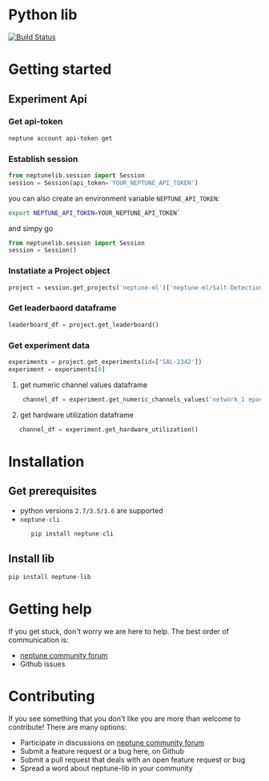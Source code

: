 # Python lib
[![Build Status](https://travis-ci.org/neptune-ml/neptune-lib.svg?branch=master)](https://travis-ci.org/neptune-ml/neptune-lib)

# Getting started

## Experiment Api

### Get api-token

```bash
neptune account api-token get
```

### Establish session

```python
from neptunelib.session import Session
session = Session(api_token='YOUR_NEPTUNE_API_TOKEN')
```

you can also create an environment variable `NEPTUNE_API_TOKEN`:

```bash
export NEPTUNE_API_TOKEN=YOUR_NEPTUNE_API_TOKEN`
```

and simpy go

```python
from neptunelib.session import Session
session = Session()
```

### Instatiate a Project object

```python
project = session.get_projects('neptune-ml')['neptune-ml/Salt-Detection']
```

### Get leaderbaord dataframe

```python
leaderboard_df = project.get_leaderboard()
```

### Get experiment data

```python
experiments = project.get_experiments(id=['SAL-2342'])
experiment = experiments[0]
```

1. get numeric channel values dataframe
    
```python
    channel_df = experiment.get_numeric_channels_values('network_1 epoch_val iou loss')
```
    
2. get hardware utilization dataframe 

```python
   channel_df = experiment.get_hardware_utilization()
```


# Installation

## Get prerequisites
* python versions `2.7/3.5/3.6` are supported
* `neptune-cli` 
   ```python
      pip install neptune-cli
   ```

## Install lib

```bash
pip install neptune-lib
```

# Getting help
If you get stuck, don't worry we are here to help.
The best order of communication is:

 * [neptune community forum](https://community.neptune.ml/)
 * Github issues
 
# Contributing
If you see something that you don't like you are more than welcome to contribute!
There are many options:
  
  * Participate in discussions on [neptune community forum](https://community.neptune.ml/)
  * Submit a feature request or a bug here, on Github
  * Submit a pull request that deals with an open feature request or bug
  * Spread a word about neptune-lib in your community
